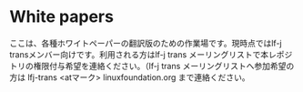 # White papers 
ここは、各種ホワイトペーパーの翻訳版のための作業場です。現時点ではlf-j transメンバー向けです。利用される方はlf-j trans メーリングリストで本レポジトリの権限付与希望を連絡ください。（lf-j trans メーリングリストへ参加希望の方は lfj-trans  <atマーク> linuxfoundation.org まで連絡ください。
